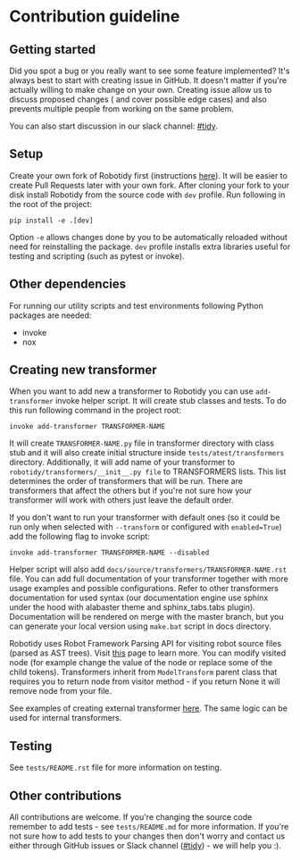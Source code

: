 Contribution guideline
======================

Getting started
----------------
Did you spot a bug or you really want to see some feature implemented? It's always best to start with creating issue in GitHub.
It doesn't matter if you're actually willing to make change on your own. Creating issue allow us to discuss proposed changes (
and cover possible edge cases) and also prevents multiple people from working on the same problem.

You can also start discussion in our slack channel: [#tidy](https://robotframework.slack.com/archives/C01FR5992N6).

Setup
------
Create your own fork of Robotidy first (instructions [here](https://docs.github.com/en/get-started/quickstart/fork-a-repo)). 
It will be easier to create Pull Requests later with your own fork. After cloning your fork to your disk install Robotidy
from the source code with `dev` profile. Run following in the root of the project:
```
pip install -e .[dev]
```
Option `-e` allows changes done by you to be automatically reloaded without need for reinstalling the package.
`dev` profile installs extra libraries useful for testing and scripting (such as pytest or invoke).

Other dependencies
-------------------
For running our utility scripts and test environments following Python packages are needed:

- invoke
- nox

Creating new transformer
------------------------
When you want to add new a transformer to Robotidy you can use `add-transformer` invoke helper script. It will create stub
classes and tests. To do this run following command in the project root:
```
invoke add-transformer TRANSFORMER-NAME
```
It will create `TRANSFORMER-NAME.py` file in transformer directory with class stub and it will also create initial structure 
inside `tests/atest/transformers` directory. Additionally, it will add name of your transformer to `robotidy/transformers/__init__.py file` to 
TRANSFORMERS lists. This list determines the order of transformers that will be run. There are transformers that affect the others but if 
you're not sure how your transformer will work with others just leave the default order.

If you don't want to run your transformer with default ones (so it could be run only when selected with 
`--transform` or configured with `enabled=True`) add the following flag to invoke script:
```
invoke add-transformer TRANSFORMER-NAME --disabled
```

Helper script will also add `docs/source/transformers/TRANSFORMER-NAME.rst` file. You can add full documentation 
of your transformer together with more usage examples and possible configurations. Refer to other transformers documentation 
for used syntax (our documentation engine use sphinx under the hood with alabaster theme and sphinx_tabs.tabs plugin). Documentation 
will be rendered on merge with the master branch, but you can generate your local version using `make.bat` script in docs directory.

Robotidy uses Robot Framework Parsing API for visiting robot source files (parsed as AST trees). Visit [this](https://robot-framework.readthedocs.io/en/master/autodoc/robot.api.html#module-robot.api.parsing) 
page to learn more. You can modify visited node (for example change the value of the node or replace some of the child tokens). 
Transformers inherit from `ModelTransform` parent class that requires you to return node from visitor method - if you return None 
it will remove node from your file. 

See examples of creating external transformer [here](https://robotidy.readthedocs.io/en/latest/external_transformers.html). The same logic 
can be used for internal transformers.

Testing
--------
See ``tests/README.rst`` file for more information on testing.

Other contributions
-------------------
All contributions are welcome. If you're changing the source code remember to add tests - see `tests/README.md` for more information. 
If you're not sure how to add tests to your changes then don't worry and contact us either through GitHub issues or Slack channel 
([#tidy](https://robotframework.slack.com/archives/C01FR5992N6)) - we will help you :). 